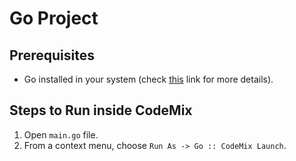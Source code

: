 # Go Project

## Prerequisites

- Go installed in your system (check [this](https://golang.org/doc/install) link for more details). 

## Steps to Run inside CodeMix

1. Open `main.go` file.
2. From a context menu, choose `Run As -> Go :: CodeMix Launch`.
